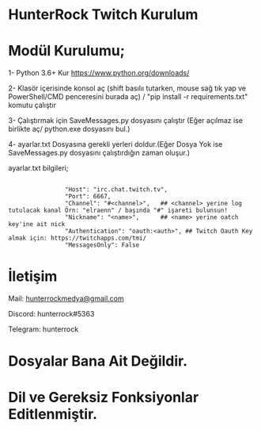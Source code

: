 # HunterRock Twitch Kurulum

# Modül Kurulumu;
1- Python 3.6+ Kur https://www.python.org/downloads/

2- Klasör içerisinde konsol aç (shift basılıı tutarken, mouse sağ tık yap ve PowerShell/CMD penceresini burada aç) / "pip install -r requirements.txt" komutu çalıştır

3- Çalıştırmak için SaveMessages.py dosyasını çalıştır (Eğer açılmaz ise birlikte aç/ python.exe dosyasını bul.)

4- ayarlar.txt Dosyasına gerekli yerleri doldur.(Eğer Dosya Yok ise SaveMessages.py dosyasını çalıştırdığın zaman oluşur.)


ayarlar.txt bilgileri;

```
                                    
                "Host": "irc.chat.twitch.tv",
                "Port": 6667,
                "Channel": "#<channel>",   ## <channel> yerine log tutulacak kanal Örn: "elraenn" / başında "#" işareti bulunsun!
                "Nickname": "<name>",      ## <name> yerine oatch key'ine ait nick
                "Authentication": "oauth:<auth>", ## Twitch Oauth Key almak için: https://twitchapps.com/tmi/
                "MessagesOnly": False
```

# İletişim

Mail: hunterrockmedya@gmail.com

Discord: hunterrock#5363

Telegram: hunterrock


# Dosyalar Bana Ait Değildir.
# Dil ve Gereksiz Fonksiyonlar Editlenmiştir.
